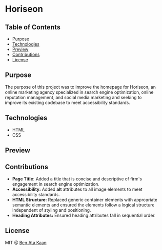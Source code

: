 # Horiseon

## Table of Contents

* [Purpose](#purpose)
* [Technologies](#technologies)
* [Preview](#preview)
* [Contributions](#contributions)
* [License](#license)

## Purpose

The purpose of this project was to improve the homepage for Horiseon, an online marketing agency specialized in search engine optimization, online reputation management, and social media marketing and seeking to improve its existing codebase to meet accessibility standards.  


## Technologies

* HTML
* CSS

## Preview

## Contributions
* **Page Title:** Added a title that is concise and descriptive of firm's engagement in search engine optimization.
* **Accessibility:** Added **alt** attributes to all image elements to meet accessibility standards.
* **HTML Structure:** Replaced generic container elements with appropriate semantic elements and ensured the elements follow a logical structure independent of styling and positioning. 
* **Heading Attributes:** Ensured heading attributes fall in sequential order. 


## License

MIT @ [Ben Ata Kaan](https://github.com/benkaan001)